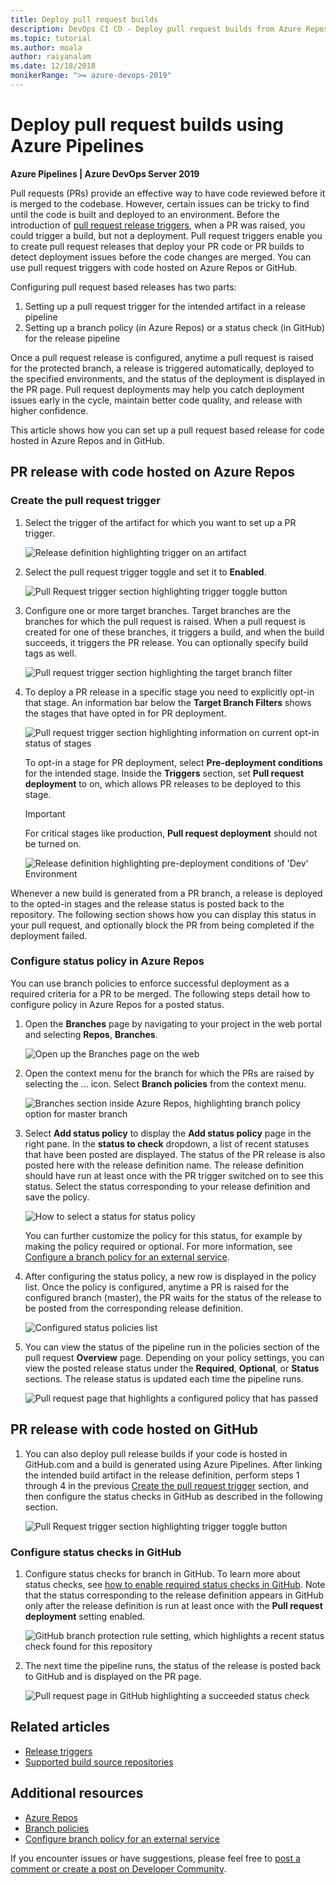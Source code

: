```yaml
---
title: Deploy pull request builds
description: DevOps CI CD - Deploy pull request builds from Azure Repos and GitHub
ms.topic: tutorial
ms.author: moala
author: raiyanalam
ms.date: 12/18/2018
monikerRange: ">= azure-devops-2019"
---
```


# Deploy pull request builds using Azure Pipelines

**Azure Pipelines | Azure DevOps Server 2019**

Pull requests (PRs) provide an effective way to have code reviewed before it is merged to the codebase. However, certain issues can be tricky to find until the code is built and deployed to an environment. Before the introduction of [pull request release triggers](/azure/devops/release-notes/2018/aug-21-vsts#perform-additional-testing-using-a-pull-request-release-trigger), when a PR was raised, you could trigger a build, but not a deployment. Pull request triggers enable you to create pull request releases that deploy your PR code or PR builds to detect deployment issues before the code changes are merged. You can use pull request triggers with code hosted on Azure Repos or GitHub.

Configuring pull request based releases has two parts:

1. Setting up a pull request trigger for the intended artifact in a release pipeline
2. Setting up a branch policy (in Azure Repos) or a status check (in GitHub) for the release pipeline

Once a pull request release is configured, anytime a pull request is raised for the protected branch, a release is triggered automatically, deployed to the specified environments, and the status of the deployment is displayed in the PR page. Pull request deployments may help you catch deployment issues early in the cycle, maintain better code quality, and release with higher confidence.

This article shows how you can set up a pull request based release for code hosted in Azure Repos and in GitHub.

## PR release with code hosted on Azure Repos

### Create the pull request trigger

1. Select the trigger of the artifact for which you want to set up a PR trigger.

   ![Release definition highlighting trigger on an artifact](media/deploy-pull-request-builds/artifact-pr-trigger.png)

2. Select the pull request trigger toggle and set it to **Enabled**.

   ![Pull Request trigger section highlighting trigger toggle button](media/deploy-pull-request-builds/pull-request-trigger-enabled.png)

3. Configure one or more target branches. Target branches are the branches for which the pull request is raised. When a pull request is created for one of these branches, it triggers a build, and when the build succeeds, it triggers the PR release. You can optionally specify build tags as well.

   ![Pull request trigger section highlighting the target branch filter](media/deploy-pull-request-builds/pull-request-trigger-target-branch.png)

4. To deploy a PR release in a specific stage you need to explicitly opt-in that stage. An information bar below the **Target Branch Filters** shows the stages that have opted in for PR deployment.

   ![Pull request trigger section highlighting information on current opt-in status of stages](media/deploy-pull-request-builds/pull-request-trigger-stage.png)

   To opt-in a stage for PR deployment, select **Pre-deployment conditions** for the intended stage. Inside the **Triggers** section, set **Pull request deployment** to on, which allows PR releases to be deployed to this stage.

   > [!IMPORTANT]
   > For critical stages like production, **Pull request deployment** should not be turned on.

   ![Release definition highlighting pre-deployment conditions of 'Dev' Environment](media/deploy-pull-request-builds/deploy-to-dev-stage.png)

Whenever a new build is generated from a PR branch, a release is deployed to the opted-in stages and the release status is posted back to the repository. The following section shows how you can display this status in your pull request, and optionally block the PR from being completed if the deployment failed.

### Configure status policy in Azure Repos

You can use branch policies to enforce successful deployment as a required criteria for a PR to be merged. The following steps detail how to configure policy in Azure Repos for a posted status.

1. Open the **Branches** page by navigating to your project in the web portal and selecting **Repos**, **Branches**.

   ![Open up the Branches page on the web](../../repos/git/media/branches/branches_nav-new-nav.png)

2. Open the context menu for the branch for which the PRs are raised by selecting the ... icon. Select **Branch policies** from the context menu.

   ![Branches section inside Azure Repos, highlighting branch policy option for master branch](media/deploy-pull-request-builds/branch-policies-menu.png)

3. Select **Add status policy** to display the **Add status policy** page in the right pane. In the **status to check** dropdown, a list of recent statuses that have been posted are displayed. The status of the PR release is also posted here with the release definition name. The release definition should have run at least once with the PR trigger switched on to see this status. Select the status corresponding to your release definition and save the policy.

   ![How to select a status for status policy](media/deploy-pull-request-builds/add-status-policy.png)

   You can further customize the policy for this status, for example by making the policy required or optional. For more information, see [Configure a branch policy for an external service](../../repos/git/pr-status-policy.md).

4. After configuring the status policy, a new row is displayed in the policy list. Once the policy is configured, anytime a PR is raised for the configured branch (master), the PR waits for the status of the release to be posted from the corresponding release definition.

   ![Configured status policies list](media/deploy-pull-request-builds/status-policies.png)

5. You can view the status of the pipeline run in the policies section of the pull request **Overview** page. Depending on your policy settings, you can view the posted release status under the **Required**, **Optional**, or **Status** sections. The release status is updated each time the pipeline runs.

   ![Pull request page that highlights a configured policy that has passed](media/deploy-pull-request-builds/pull-request-policy-status.png)

## PR release with code hosted on GitHub

1. You can also deploy pull release builds if your code is hosted in GitHub.com and a build is generated using Azure Pipelines. After linking the intended build artifact in the release definition, perform steps 1 through 4 in the previous [Create the pull request trigger](#create-the-pull-request-trigger) section, and then configure the status checks in GitHub as described in the following section.

   ![Pull Request trigger section highlighting trigger toggle button](media/deploy-pull-request-builds/artifact-pr-trigger-github.png)

### Configure status checks in GitHub

1. Configure status checks for branch in GitHub. To learn more about status checks, see [how to enable required status checks in GitHub](https://help.github.com/articles/enabling-required-status-checks/). Note that the status corresponding to the release definition appears in GitHub only after the release definition is run at least once with the **Pull request deployment** setting enabled.

   ![GitHub branch protection rule setting, which highlights a recent status check found for this repository](media/deploy-pull-request-builds/github-branch-protection-rule.png)

2. The next time the pipeline runs, the status of the release is posted back to GitHub and is displayed on the PR page.

   ![Pull request page in GitHub highlighting a succeeded status check](media/deploy-pull-request-builds/github-pr-status-check.png)

## Related articles

- [Release triggers](triggers.md)
- [Supported build source repositories](../repos/index.md)

## Additional resources

- [Azure Repos](../../repos/git/index.yml)
- [Branch policies](../../repos/git/branch-policies-overview.md)
- [Configure branch policy for an external service](../../repos/git/pr-status-policy.md)

If you encounter issues or have suggestions, please feel free to [post a comment or create a post on Developer Community](https://developercommunity.visualstudio.com/spaces/21/index.html).

